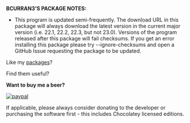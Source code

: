 **BCURRAN3'S PACKAGE NOTES:**

* This program is updated semi-frequently. The download URL in this package will always download the latest version in the current major version (i.e. 22.1, 22.2, 22.3, but not 23.0). Versions of the program released after this package will fail checksums. If you get an error installing this package please try --ignore-checksums and open a GitHub Issue requesting the package to be updated.


Like my [packages](https://chocolatey.org/profiles/bcurran3)? 

Find them useful?

**Want to buy me a beer?**

[![paypal](https://www.paypalobjects.com/en_US/i/btn/btn_donateCC_LG.gif)](https://www.paypal.com/cgi-bin/webscr?cmd=_s-xclick&hosted_button_id=4ECL3UCG5CGB6)

If applicable, please always consider donating to the developer or purchasing the software first - this includes Chocolatey licensed editions. 
